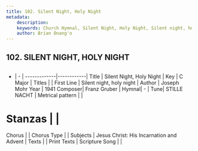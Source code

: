 ```yaml
---
title: 102. Silent Night, Holy Night
metadata:
    description: 
    keywords: Church Hymnal, Silent Night, Holy Night, Silent night, holy night, 
    author: Brian Onang'o
---
```



## 102. SILENT NIGHT, HOLY NIGHT

```txt

```

- |   -  |
-------------|------------|
Title | Silent Night, Holy Night |
Key | C Major |
Titles |  |
First Line | Silent night, holy night |
Author | Joseph Mohr
Year | 1941
Composer| Franz Gruber |
Hymnal|  - |
Tune| STILLE NACHT |
Metrical pattern | |
# Stanzas |  |
Chorus |  |
Chorus Type |  |
Subjects | Jesus Christ: His Incarnation and Advent |
Texts |  |
Print Texts | 
Scripture Song |  |
  
